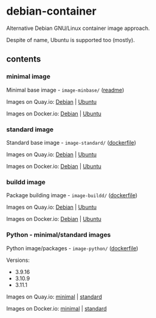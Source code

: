 # debian-container

Alternative Debian GNU/Linux container image approach.

Despite of name, Ubuntu is supported too (mostly).

## contents

### minimal image

Minimal base image - `image-minbase/` ([readme](image-minbase/README.md))

Images on Quay.io:
[Debian](https://quay.io/repository/rockdrilla/debian-min?tab=tags)
|
[Ubuntu](https://quay.io/repository/rockdrilla/ubuntu-min?tab=tags)

Images on Docker.io:
[Debian](https://hub.docker.com/r/rockdrilla/debian-min/tags)
|
[Ubuntu](https://hub.docker.com/r/rockdrilla/ubuntu-min/tags)

### standard image

Standard base image - `image-standard/` ([dockerfile](image-standard/Dockerfile))

Images on Quay.io:
[Debian](https://quay.io/repository/rockdrilla/debian?tab=tags)
|
[Ubuntu](https://quay.io/repository/rockdrilla/ubuntu?tab=tags)

Images on Docker.io:
[Debian](https://hub.docker.com/r/rockdrilla/debian/tags)
|
[Ubuntu](https://hub.docker.com/r/rockdrilla/ubuntu/tags)

### buildd image

Package building image - `image-buildd/` ([dockerfile](image-buildd/Dockerfile))

Images on Quay.io:
[Debian](https://quay.io/repository/rockdrilla/debian-buildd?tab=tags)
|
[Ubuntu](https://quay.io/repository/rockdrilla/ubuntu-buildd?tab=tags)

Images on Docker.io:
[Debian](https://hub.docker.com/r/rockdrilla/debian-buildd/tags)
|
[Ubuntu](https://hub.docker.com/r/rockdrilla/ubuntu-buildd/tags)

### Python - minimal/standard images

Python image/packages - `image-python/` ([dockerfile](image-python/Dockerfile))

Versions:

- 3.9.16
- 3.10.9
- 3.11.1

Images on Quay.io:
[minimal](https://quay.io/repository/rockdrilla/python-min?tab=tags)
|
[standard](https://quay.io/repository/rockdrilla/python?tab=tags)

Images on Docker.io:
[minimal](https://hub.docker.com/r/rockdrilla/python-min/tags)
|
[standard](https://hub.docker.com/r/rockdrilla/python/tags)
